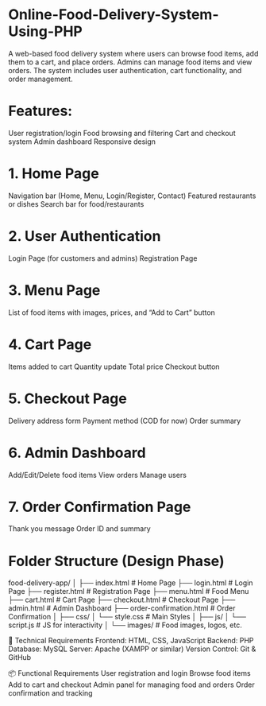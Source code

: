 # Online-Food-Delivery-System-Using-PHP
A web-based food delivery system where users can browse food items, add them to a cart, and place orders. Admins can manage food items and view orders. The system includes user authentication, cart functionality, and order management.

# Features:
User registration/login
Food browsing and filtering
Cart and checkout system
Admin dashboard
Responsive design

# 1. Home Page
Navigation bar (Home, Menu, Login/Register, Contact)
Featured restaurants or dishes
Search bar for food/restaurants

 # 2. User Authentication
Login Page (for customers and admins)
Registration Page

# 3. Menu Page
List of food items with images, prices, and “Add to Cart” button

# 4. Cart Page
Items added to cart
Quantity update
Total price
Checkout button

# 5. Checkout Page
Delivery address form
Payment method (COD for now)
Order summary

 # 6. Admin Dashboard
Add/Edit/Delete food items
View orders
Manage users

 # 7. Order Confirmation Page
Thank you message
Order ID and summary

# Folder Structure (Design Phase)
food-delivery-app/
│
├── index.html              # Home Page
├── login.html              # Login Page
├── register.html           # Registration Page
├── menu.html               # Food Menu
├── cart.html               # Cart Page
├── checkout.html           # Checkout Page
├── admin.html              # Admin Dashboard
├── order-confirmation.html # Order Confirmation
│
├── css/
│   └── style.css           # Main Styles
│
├── js/
│   └── script.js           # JS for interactivity
│
└── images/                 # Food images, logos, etc.

🔧 Technical Requirements
Frontend: HTML, CSS, JavaScript
Backend: PHP
Database: MySQL
Server: Apache (XAMPP or similar)
Version Control: Git & GitHub


📦 Functional Requirements
User registration and login
Browse food items
Add to cart and checkout
Admin panel for managing food and orders
Order confirmation and tracking




